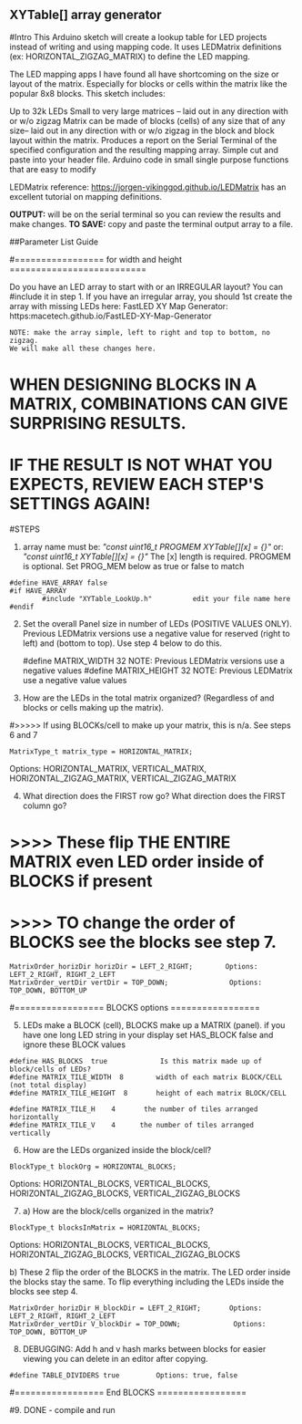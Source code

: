 
## XYTable[] array generator

 #Intro
This Arduino sketch will create a lookup table for LED projects instead of writing and using mapping code. It uses LEDMatrix definitions (ex: HORIZONTAL_ZIGZAG_MATRIX) to define the LED mapping. 

The LED mapping apps I have found all have shortcoming on the size or layout of the matrix. Especially for blocks or cells within the matrix like the popular 8x8 blocks. This sketch includes:

Up to 32k LEDs
Small to very large matrices – laid out in any direction with or w/o zigzag
Matrix can be made of blocks (cells) of any size that of any size– laid out in any direction with or w/o zigzag in the block and block layout within the matrix.
Produces a report on the Serial Terminal of the specified configuration and the resulting mapping array.
 Simple cut and paste into your header file.
Arduino code in small single purpose functions that are easy to modify

LEDMatrix reference:
https://jorgen-vikinggod.github.io/LEDMatrix has an excellent tutorial on mapping definitions.

__OUTPUT:__ will be on the serial terminal so you can review the results and make changes.
__TO SAVE:__ copy and paste the terminal output array to a file.

##Parameter List Guide

#================= for width and height ==========================

 Do you have an LED array to start with or an IRREGULAR layout? You can #include it in step 1.
If you have an irregular array, you should 1st create the array with missing LEDs here: 
FastLED XY Map Generator:  https:macetech.github.io/FastLED-XY-Map-Generator

    NOTE: make the array simple, left to right and top to bottom, no zigzag.
    We will make all these changes here.

 #   WHEN DESIGNING BLOCKS IN A MATRIX, COMBINATIONS CAN GIVE SURPRISING RESULTS.
 #   IF THE RESULT IS NOT WHAT YOU EXPECTS, REVIEW EACH STEP'S SETTINGS AGAIN!

#STEPS
1.	 array name must be: _"const uint16_t  PROGMEM XYTable[][x] = {}"_ or:  
_"const uint16_t XYTable[][x] = {}"_ The [x] length is required.
PROGMEM is optional. Set PROG_MEM below as true or false to match
 
    #define HAVE_ARRAY false
    #if HAVE_ARRAY
            #include "XYTable_LookUp.h"   		 edit your file name here  
    #endif

2.	Set the overall Panel size in number of LEDs (POSITIVE VALUES ONLY). Previous LEDMatrix versions use a negative value for reserved (right to left) and (bottom to top). Use step 4 below to do this.

    #define MATRIX_WIDTH 32    	NOTE: Previous LEDMatrix versions use a negative values
    #define MATRIX_HEIGHT 32     	NOTE: Previous LEDMatrix use a negative value values

3.	How are the LEDs in the total matrix organized? (Regardless of and blocks or cells making up the matrix).

#>>>>> If using BLOCKs/cell to make up your matrix, this is n/a. See steps 6 and 7

    MatrixType_t matrix_type = HORIZONTAL_MATRIX; 
Options: HORIZONTAL_MATRIX, VERTICAL_MATRIX, HORIZONTAL_ZIGZAG_MATRIX, VERTICAL_ZIGZAG_MATRIX


4.	What direction does the FIRST row go?
What direction does the FIRST column go?

#  >>>> These flip THE ENTIRE MATRIX even LED order inside of BLOCKS if present
# >>>> TO change the order of BLOCKS see the blocks see step 7.

    MatrixOrder_horizDir horizDir = LEFT_2_RIGHT;        Options: LEFT_2_RIGHT, RIGHT_2_LEFT
    MatrixOrder_vertDir vertDir = TOP_DOWN;               Options: TOP_DOWN, BOTTOM_UP

#================= BLOCKS options =================

5.	 LEDs make a BLOCK (cell), BLOCKS make up a MATRIX (panel). if you have one long LED string in your display set HAS_BLOCK false and ignore these BLOCK values

    #define HAS_BLOCKS  true    		 Is this matrix made up of block/cells of LEDs?
    #define MATRIX_TILE_WIDTH  8  		width of each matrix BLOCK/CELL  (not total display)
    #define MATRIX_TILE_HEIGHT  8 		height of each matrix BLOCK/CELL 

    #define MATRIX_TILE_H    4  	 the number of tiles arranged horizontally
    #define MATRIX_TILE_V    4   	the number of tiles arranged vertically

6.	 How are the LEDs organized inside the block/cell?

    BlockType_t blockOrg = HORIZONTAL_BLOCKS;  
Options: HORIZONTAL_BLOCKS, VERTICAL_BLOCKS, HORIZONTAL_ZIGZAG_BLOCKS, VERTICAL_ZIGZAG_BLOCKS

7.	 a)  How are the block/cells organized in the matrix?

    BlockType_t blocksInMatrix = HORIZONTAL_BLOCKS;  
Options:  HORIZONTAL_BLOCKS, VERTICAL_BLOCKS, HORIZONTAL_ZIGZAG_BLOCKS, VERTICAL_ZIGZAG_BLOCKS

b)	 These 2 flip the order of the BLOCKS in the matrix. The LED order inside the blocks stay the same.
    To flip everything including the LEDs inside the blocks see step 4.

    MatrixOrder_horizDir H_blockDir = LEFT_2_RIGHT;       Options: LEFT_2_RIGHT, RIGHT_2_LEFT
    MatrixOrder_vertDir V_blockDir = TOP_DOWN;             Options: TOP_DOWN, BOTTOM_UP

8.	 DEBUGGING: Add h and v hash marks between blocks for easier viewing you can delete in an editor after copying.

    #define TABLE_DIVIDERS true 		Options: true, false

#================= End BLOCKS =================

#9.	DONE - compile and run
